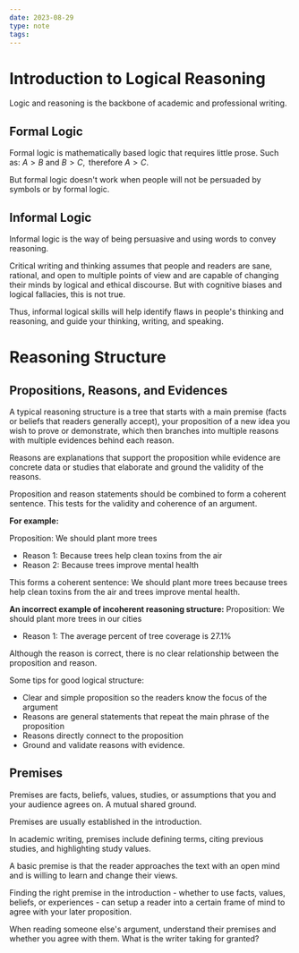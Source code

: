 ```yaml
---
date: 2023-08-29
type: note
tags: 
---
```


# Introduction to Logical Reasoning
Logic and reasoning is the backbone of academic and professional writing.

## Formal Logic
Formal logic is mathematically based logic that requires little prose. Such as: $A>B \text{ and } B>C, \text{ therefore } A>C$.

But formal logic doesn't work when people will not be persuaded by symbols or by formal logic.

## Informal Logic
Informal logic is the way of being persuasive and using words to convey reasoning.

Critical writing and thinking assumes that people and readers are sane, rational, and open to multiple points of view and are capable of changing their minds by logical and ethical discourse. But with cognitive biases and logical fallacies, this is not true.

Thus, informal logical skills will help identify flaws in people's thinking and reasoning, and guide your thinking, writing, and speaking.

# Reasoning Structure
## Propositions, Reasons, and Evidences
A typical reasoning structure is a tree that starts with a main premise (facts or beliefs that readers generally accept), your proposition of a new idea you wish to prove or demonstrate, which then branches into multiple reasons with multiple evidences behind each reason.

Reasons are explanations that support the proposition while evidence are concrete data or studies that elaborate and ground the validity of the reasons.

Proposition and reason statements should be combined to form a coherent sentence. This tests for the validity and coherence of an argument.

**For example:**

Proposition: We should plant more trees
- Reason 1: Because trees help clean toxins from the air
- Reason 2: Because trees improve mental health

This forms a coherent sentence: We should plant more trees because trees help clean toxins from the air and trees improve mental health.

**An incorrect example of incoherent reasoning structure:**
Proposition: We should plant more trees in our cities
- Reason 1: The average percent of tree coverage is 27.1%

Although the reason is correct, there is no clear relationship between the proposition and reason.

Some tips for good logical structure:
- Clear and simple proposition so the readers know the focus of the argument
- Reasons are general statements that repeat the main phrase of the proposition
- Reasons directly connect to the proposition
- Ground and validate reasons with evidence.

## Premises
Premises are facts, beliefs, values, studies, or assumptions that you and  your audience agrees on. A mutual shared ground.

Premises are usually established in the introduction.

In academic writing, premises include defining terms, citing previous studies, and highlighting study values.

A basic premise is that the reader approaches the text with an open mind and is willing to learn and change their views.

Finding the right premise in the introduction - whether to use facts, values, beliefs, or experiences - can setup a reader into a certain frame of mind to agree with your later proposition.

When reading someone else's argument, understand their premises and whether you agree with them. What is the writer taking for granted?